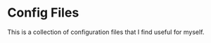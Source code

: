 Config Files
==============

This is a collection of configuration files that I find useful for myself.
